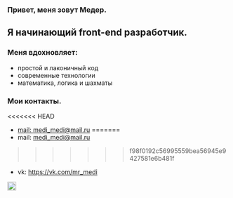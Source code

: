 ### Привет, меня зовут Медер.
## Я начинающий front-end разработчик.

### Меня вдохновляет:
* простой и лаконичный код
* современные технологии
* математика, логика и шахматы

### Мои контакты.
<<<<<<< HEAD

* [mail: medi_medi@mail.ru](https://mail.ru/)
=======
* mail: medi_medi@mail.ru
>>>>>>> f98f0192c56995559bea56945e9427581e6b481f
* vk: https://vk.com/mr_medi
<img align="left" alt="icon-mail" width="20px" src="" />